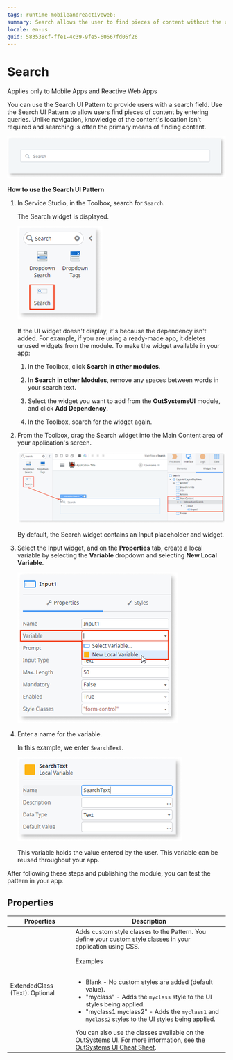 ```yaml
---
tags: runtime-mobileandreactiveweb;
summary: Search allows the user to find pieces of content without the use of navigation.
locale: en-us
guid: 583538cf-ffe1-4c39-9fe5-60667fd05f26
---
```


# Search

<div class="info" markdown="1">

Applies only to Mobile Apps and Reactive Web Apps

</div>

You can use the Search UI Pattern to provide users with a search field. Use the Search UI Pattern to allow users find pieces of content by entering queries. Unlike navigation, knowledge of the content's location isn't required and searching is often the primary means of finding content.

![](<images/search-5-ss.png>)

**How to use the Search UI Pattern**

1. In Service Studio, in the Toolbox, search for `Search`.

    The Search widget is displayed.

    ![](<images/search-1-ss.png>)

    If the UI widget doesn't display, it's because the dependency isn't added. For example, if you are using a ready-made app, it deletes unused widgets from the module. To make the widget available in your app:

    1. In the Toolbox, click **Search in other modules**.

    1. In **Search in other Modules**, remove any spaces between words in your search text.
    
    1. Select the widget you want to add from the **OutSystemsUI** module, and click **Add Dependency**. 
    
    1. In the Toolbox, search for the widget again.

1. From the Toolbox, drag the Search widget into the Main Content area of your application's screen.

    ![](<images/search-2-ss.png>)

    By default, the Search widget contains an Input placeholder and widget.

1. Select the Input widget, and on the **Properties** tab, create a local variable by selecting the **Variable** dropdown and selecting **New Local Variable**.

    ![](<images/search-3-ss.png>)

1. Enter a name for the variable.

    In this example, we enter `SearchText`.

    ![](images/search-4-ss.png)

    This variable holds the value entered by the user. This variable can be reused throughout your app.

After following these steps and publishing the module, you can test the pattern in your app.

## Properties

| Properties | Description |
|---|---|
| ExtendedClass (Text): Optional | Adds custom style classes to the Pattern. You define your [custom style classes](../../../look-feel/css.md) in your application using CSS.<br/><br/>Examples<br/><br/><ul><li>Blank - No custom styles are added (default value). </li><li>"myclass" - Adds the ``myclass`` style to the UI styles being applied.</li><li>"myclass1 myclass2" - Adds the ``myclass1`` and ``myclass2`` styles to the UI styles being applied.</li></ul>You can also use the classes available on the OutSystems UI. For more information, see the [OutSystems UI Cheat Sheet](https://outsystemsui.outsystems.com/OutSystemsUIWebsite/CheatSheet). |  

